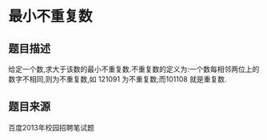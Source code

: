 # 最小不重复数 #

## 题目描述 ##
给定一个数,求大于该数的最小不重复数.不重复数的定义为:一个数每相邻两位上的数字不相同,则为不重复数,如 121091 为不重复数;而101108 就是重复数.

## 题目来源 ##
百度2013年校园招聘笔试题
